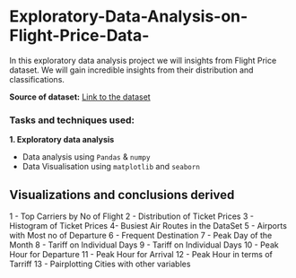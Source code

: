 # Exploratory-Data-Analysis-on-Flight-Price-Data-

In this exploratory data analysis project we will insights from Flight Price dataset. We will gain incredible insights from their distribution and classifications.

**Source of dataset:** [Link to the dataset](https://www.kaggle.com/code/santhossshhh13/exploratory-data-analysis-on-flight-price-data)

### Tasks and techniques used:

**1. Exploratory data analysis**
- Data analysis using `Pandas` & `numpy`
- Data Visualisation using `matplotlib` and `seaborn`

## Visualizations and conclusions derived
1 - Top Carriers by No of Flight
2 - Distribution of Ticket Prices 
3 - Histogram of Ticket Prices
4- Busiest Air Routes in the DataSet 
5 - Airports with Most no of Departure
6 - Frequent Destination
7 - Peak Day of the Month
8 - Tariff on Individual Days
9 - Tariff on Individual Days
10 - Peak Hour for Departure
11 - Peak Hour for Arrival
12 - Peak Hour in terms of Tarriff
13 - Pairplotting Cities with other variables

